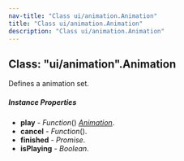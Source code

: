 ```yaml
---
nav-title: "Class ui/animation.Animation"
title: "Class ui/animation.Animation"
description: "Class ui/animation.Animation"
---
```

## Class: "ui/animation".Animation  
Defines a animation set.

##### Instance Properties
 - **play** - _Function_() [_Animation_](../../ui/animation/Animation.md).
 - **cancel** - _Function_().
 - **finished** - _Promise_.
 - **isPlaying** - _Boolean_.